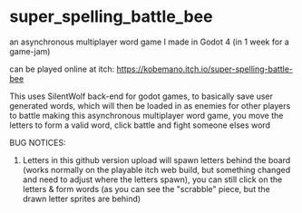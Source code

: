 # super_spelling_battle_bee
an asynchronous multiplayer word game I made in Godot 4 (in 1 week for a game-jam)

can be played online at itch: https://kobemano.itch.io/super-spelling-battle-bee

This uses SilentWolf back-end for godot games, to basically save user generated words, which will then be loaded in as enemies for other players to battle
making this asynchronous multiplayer word game, you move the letters to form a valid word, click battle and fight someone elses word


BUG NOTICES:
 1. Letters in this github version upload will spawn letters behind the board (works normally on the playable itch web build, but something changed and need to adjust where the letters spawn), you can still click on the letters & form words (as you can see the "scrabble" piece, but the drawn letter sprites are behind)
